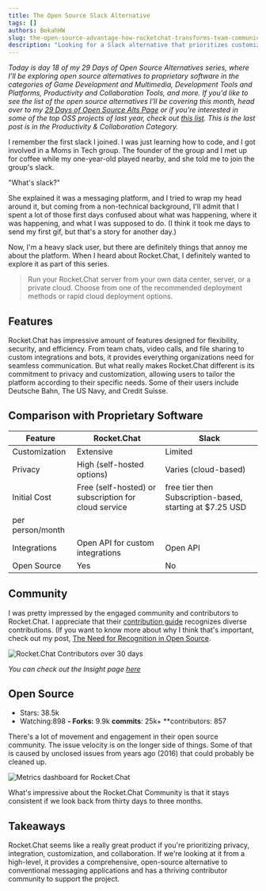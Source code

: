 ```yaml
---
title: The Open Source Slack Alternative
tags: []
authors: BekahHW
slug: the-open-source-advantage-how-rocketchat-transforms-team-communication
description: "Looking for a Slack alternative that prioritizes customization, privacy, and affordability? Learn how Rocket.Chat stands out as the superior choice for innovative team collaboration."
---
```


*Today is day 18 of my 29 Days of Open Source Alternatives series, where I'll be exploring open source alternatives to proprietary software in the categories of Game Development and Multimedia, Development Tools and Platforms, Productivity and Collaboration Tools, and more. If you'd like to see the list of the open source alternatives I'll be covering this month, head over to my [29 Days of Open Source Alts Page](https://oss.fyi/oss-alts) or if you're interested in some of the top OSS projects of last year, check out [this list](https://app.dub.co/open-sauced). This is the last post is in the Productivity & Collaboration Category.* 

I remember the first slack I joined. I was just learning how to code, and I got involved in a Moms in Tech group. The founder of the group and I met up for coffee while my one-year-old played nearby, and she told me to join the group's slack. 

<!-- truncate -->


"What's slack?" 

She explained it was a messaging platform, and I tried to wrap my head around it, but coming from a non-technical background, I'll admit that I spent a lot of those first days confused about what was happening, where it was happening, and what I was supposed to do. (I think it took me days to send my first gif, but that's a story for another day.)

Now, I'm a heavy slack user, but there are definitely things that annoy me about the platform. When I heard about Rocket.Chat, I definitely wanted to explore it as part of this series.

> Run your Rocket.Chat server from your own data center, server, or a private cloud. Choose from one of the recommended deployment methods or rapid cloud deployment options.

## Features

Rocket.Chat has impressive amount of features designed for flexibility, security, and efficiency. From team chats, video calls, and file sharing to custom integrations and bots, it provides everything organizations need for seamless communication. But what really makes Rocket.Chat different is its commitment to privacy and customization, allowing users to tailor the platform according to their specific needs. Some of their users include Deutsche Bahn, The US Navy, and Credit Suisse.

## Comparison with Proprietary Software

| Feature           | Rocket.Chat                              | Slack                   |
|-------------------|------------------------------------------|-------------------------|
| Customization     | Extensive                                | Limited                 |
| Privacy           | High (self-hosted options)               | Varies (cloud-based)    |
| Initial Cost      | Free (self-hosted) or subscription for cloud service | free tier then Subscription-based, starting at $7.25 USD
per person/month     |
| Integrations      | Open API for custom integrations         | Open API |
| Open Source       | Yes                                      | No                      |

## Community

I was pretty impressed by the engaged community and contributors to Rocket.Chat. I appreciate that their [contribution guide](https://developer.rocket.chat/contribute-to-rocket.chat/modes-of-contribution) recognizes diverse contributions. (If you want to know more about why I think that's important, check out my post, [The Need for Recognition in Open Source](https://opensauced.pizza/blog/the-need-for-recognition-in-open-source).


![Rocket.Chat Contributors over 30 days](https://dev-to-uploads.s3.amazonaws.com/uploads/articles/cjtky25a5svzf3lsxs9t.png)

*You can check out the Insight page [here](https://app.opensauced.pizza/pages/BekahHW/1209/activity?range=30)*

## Open Source

- Stars: 38.5k
- Watching:898
**- Forks:** 9.9k
**commits**: 25k+
**contributors: 857

There's a lot of movement and engagement in their open source community. The issue velocity is on the longer side of things. Some of that is caused by unclosed issues from years ago (2016) that could probably be cleaned up. 

![Metrics dashboard for Rocket.Chat](https://dev-to-uploads.s3.amazonaws.com/uploads/articles/rcwapqcaq8njyr2g3ras.png)

What's impressive about the Rocket.Chat Community is that it stays consistent if we look back from thirty days to three months. 

## Takeaways

Rocket.Chat seems like a really great product if you're prioritizing privacy, integration, customization, and collaboration. If we're looking at it from a high-level, it provides a comprehensive, open-source alternative to conventional messaging applications and has a thriving contributor community to support the project.

